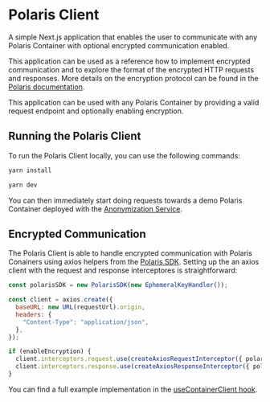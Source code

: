 # Polaris Client

A simple Next.js application that enables the user to communicate with any Polaris Container with optional encrypted communication enabled.

This application can be used as a reference how to implement encrypted communication and to explore the format of the encrypted HTTP requests and responses. More details on the encryption protocol can be found in the [Polaris documentation](https://docs.fr0ntierx.com/polaris-proxy/encryption).

This application can be used with any Polaris Container by providing a valid request endpoint and optionally enabling encryption.

## Running the Polaris Client

To run the Polaris Client locally, you can use the following commands:

```bash
yarn install

yarn dev
```

You can then immediately start doing requests towards a demo Polaris Container deployed with the [Anonymization Service](../anonymization-service/).

## Encrypted Communication

The Polaris Client is able to handle encrypted communication with Polaris Conainers using axios helpers from the [Polaris SDK](https://docs.fr0ntierx.com/polaris-sdk/#http-request-helpers). Setting up the an axios client with the request and response interceptores is straightforward:

```javascript
const polarisSDK = new PolarisSDK(new EphemeralKeyHandler());

const client = axios.create({
  baseURL: new URL(requestUrl).origin,
  headers: {
    "Content-Type": "application/json",
  },
});

if (enableEncryption) {
  client.interceptors.request.use(createAxiosRequestInterceptor({ polarisSDK }));
  client.interceptors.response.use(createAxiosResponseInterceptor({ polarisSDK }));
}
```

You can find a full example implementation in the [useContainerClient hook](./app/hooks/useContainerClient.tsx).
